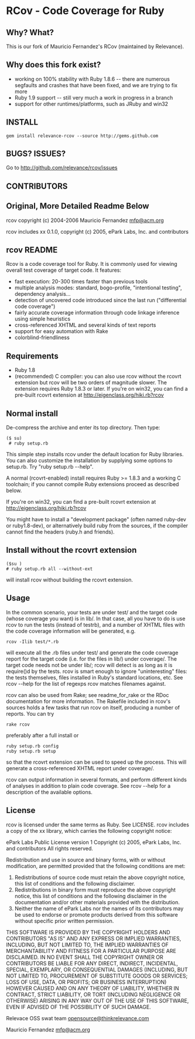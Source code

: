 # RCov - Code Coverage for Ruby

## Why? What?

This is our fork of Mauricio Fernandez's RCov (maintained by Relevance).

## Why does this fork exist?

* working on 100% stability with Ruby 1.8.6 -- there are numerous segfaults and crashes that have been fixed, and we are trying to fix more
* Ruby 1.9 support -- still very much a work in progress in a branch
* support for other runtimes/platforms, such as JRuby and win32

## INSTALL

	gem install relevance-rcov --source http://gems.github.com

## BUGS? ISSUES?

Go to http://github.com/relevance/rcov/issues

## CONTRIBUTORS



## Original, More Detailed Readme Below

rcov  copyright (c) 2004-2006 Mauricio Fernandez <mfp@acm.org>

rcov includes xx 0.1.0, copyright (c) 2005, ePark Labs, Inc. and contributors 

## rcov README

Rcov is a code coverage tool for Ruby. It is commonly used for viewing overall test coverage of target code. It features:

* fast execution: 20-300 times faster than previous tools
* multiple analysis modes: standard, bogo-profile, "intentional testing",
  dependency analysis...
* detection of uncovered code introduced since the last run ("differential
  code coverage")
* fairly accurate coverage information through code linkage inference using 
  simple heuristics
* cross-referenced XHTML and several kinds of text reports
* support for easy automation with Rake
* colorblind-friendliness

## Requirements

* Ruby 1.8
* (recommended) C compiler: you can also use rcov without the rcovrt
  extension but rcov will be two orders of magnitude slower. The extension
  requires Ruby 1.8.3 or later.
  If you're on win32, you can find a pre-built rcovrt extension at
http://eigenclass.org/hiki.rb?rcov

## Normal install

De-compress the archive and enter its top directory.
Then type:

	($ su)
	 # ruby setup.rb

This simple step installs rcov under the default location for Ruby
libraries.  You can also customize the installation by supplying some
options to setup.rb.  Try "ruby setup.rb --help".

A normal (rcovrt-enabled) install requires Ruby >= 1.8.3 and a working C
toolchain; if you cannot compile Ruby extensions proceed as described below.

If you're on win32, you can find a pre-built rcovrt extension at http://eigenclass.org/hiki.rb?rcov

You might have to install a "development package" (often named ruby-dev or
ruby1.8-dev), or alternatively build ruby from the sources, if the compiler
cannot find the headers (ruby.h and friends).

## Install without the rcovrt extension

	($su )
	# ruby setup.rb all --without-ext

will install rcov without building the rcovrt extension.
  
## Usage

In the common scenario, your tests are under test/ and the target code
(whose coverage you want) is in lib/. In that case, all you have to do is
use rcov to run the tests (instead of testrb), and a number of XHTML files
with the code coverage information will be generated, e.g.

	rcov -Ilib test/*.rb

will execute all the .rb files under test/ and generate the code coverage
report for the target code (i.e. for the files in lib/) under coverage/. The
target code needs not be under lib/; rcov will detect is as long as it is
require()d by the tests. rcov is smart enough to ignore "uninteresting"
files: the tests themselves, files installed in Ruby's standard locations,
etc.  See  rcov --help  for the list of regexps rcov matches filenames
against.

rcov can also be used from Rake; see readme_for_rake or the RDoc documentation
for more information.  The Rakefile included in rcov's sources holds a few
tasks that run rcov on itself, producing a number of reports. You can try

	rake rcov

  preferably after a full install or

	ruby setup.rb config
	ruby setup.rb setup

so that the rcovrt extension can be used to speed up the process.
This will generate a cross-referenced XHTML report under coverage/.

rcov can output information in several formats, and perform different kinds
of analyses in addition to plain code coverage.  See  rcov --help  for a
description of the available options.

## License

rcov is licensed under the same terms as Ruby. See LICENSE.
rcov includes a copy of the xx library, which carries the following
copyright notice:

ePark Labs Public License version 1
Copyright (c) 2005, ePark Labs, Inc. and contributors
All rights reserved.

Redistribution and use in source and binary forms, with or without modification,
are permitted provided that the following conditions are met:

1. Redistributions of source code must retain the above copyright notice, this
   list of conditions and the following disclaimer.
2. Redistributions in binary form must reproduce the above copyright notice,
   this list of conditions and the following disclaimer in the documentation
   and/or other materials provided with the distribution.
3. Neither the name of ePark Labs nor the names of its contributors may be
   used to endorse or promote products derived from this software without
   specific prior written permission.

THIS SOFTWARE IS PROVIDED BY THE COPYRIGHT HOLDERS AND CONTRIBUTORS "AS IS" AND
ANY EXPRESS OR IMPLIED WARRANTIES, INCLUDING, BUT NOT LIMITED TO, THE IMPLIED
WARRANTIES OF MERCHANTABILITY AND FITNESS FOR A PARTICULAR PURPOSE ARE
DISCLAIMED. IN NO EVENT SHALL THE COPYRIGHT OWNER OR CONTRIBUTORS BE LIABLE FOR
ANY DIRECT, INDIRECT, INCIDENTAL, SPECIAL, EXEMPLARY, OR CONSEQUENTIAL DAMAGES
(INCLUDING, BUT NOT LIMITED TO, PROCUREMENT OF SUBSTITUTE GOODS OR SERVICES;
LOSS OF USE, DATA, OR PROFITS; OR BUSINESS INTERRUPTION) HOWEVER CAUSED AND ON
ANY THEORY OF LIABILITY, WHETHER IN CONTRACT, STRICT LIABILITY, OR TORT
(INCLUDING NEGLIGENCE OR OTHERWISE) ARISING IN ANY WAY OUT OF THE USE OF THIS
SOFTWARE, EVEN IF ADVISED OF THE POSSIBILITY OF SUCH DAMAGE.


Relevace OSS swat team <opensource@thinkrelevance.com>

Mauricio Fernandez <mfp@acm.org>
